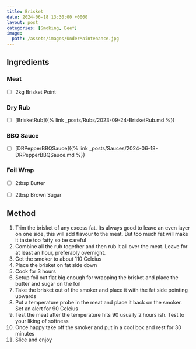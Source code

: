 ```yaml
---
title: Brisket 
date: 2024-06-18 13:30:00 +0000
layout: post
categories: [Smoking, Beef]
image:
  path: /assets/images/UnderMaintenance.jpg
---
```


## Ingredients
### Meat
- [ ] 2kg Brisket Point

### Dry Rub
- [ ] [BrisketRub]({% link _posts/Rubs/2023-09-24-BrisketRub.md %})

### BBQ Sauce
- [ ] [DRPepperBBQSauce]({% link _posts/Sauces/2024-06-18-DRPepperBBQSauce.md %})

### Foil Wrap
- [ ] 2tbsp Butter
- [ ] 2tbsp Brown Sugar


## Method
1. Trim the brisket of any excess fat. Its always good to leave an even layer on one side, this will add flavour to the meat. But too much fat will make it taste too fatty so be careful
2. Combine all the rub together and then rub it all over the meat. Leave for at least an hour, preferably overnight.
3. Get the smoker to about 110 Celcius
4. Place the brisket on fat side down
5. Cook for 3 hours
6. Setup foil out flat big enough for wrapping the brisket and place the butter and sugar on the foil
7. Take the brisket out of the smoker and place it with the fat side pointing upwards
8. Put a temperature probe in the meat and place it back on the smoker. Set an alert for 90 Celcius
9. Test the meat after the temperature hits 90 usually 2 hours ish. Test to your liking of softness
10. Once happy take off the smoker and put in a cool box and rest for 30 minutes
11. Slice and enjoy


 